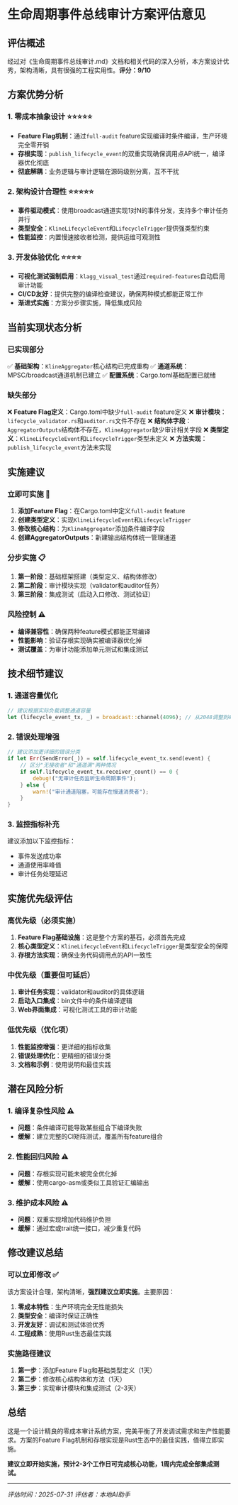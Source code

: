 # 生命周期事件总线审计方案评估意见

## 评估概述

经过对《生命周期事件总线审计.md》文档和相关代码的深入分析，本方案设计优秀，架构清晰，具有很强的工程实用性。**评分：9/10**

## 方案优势分析

### 1. 零成本抽象设计 ⭐⭐⭐⭐⭐
- **Feature Flag机制**：通过`full-audit` feature实现编译时条件编译，生产环境完全零开销
- **存根实现**：`publish_lifecycle_event`的双重实现确保调用点API统一，编译器优化彻底
- **彻底解耦**：业务逻辑与审计逻辑在源码级别分离，互不干扰

### 2. 架构设计合理性 ⭐⭐⭐⭐⭐
- **事件驱动模式**：使用broadcast通道实现1对N的事件分发，支持多个审计任务并行
- **类型安全**：`KlineLifecycleEvent`和`LifecycleTrigger`提供强类型约束
- **性能监控**：内置慢速接收者检测，提供运维可观测性

### 3. 开发体验优化 ⭐⭐⭐⭐
- **可视化测试强制启用**：`klagg_visual_test`通过`required-features`自动启用审计功能
- **CI/CD友好**：提供完整的编译检查建议，确保两种模式都能正常工作
- **渐进式实施**：方案分步骤实施，降低集成风险

## 当前实现状态分析

### 已实现部分
✅ **基础架构**：`KlineAggregator`核心结构已完成重构
✅ **通道系统**：MPSC/broadcast通道机制已建立
✅ **配置系统**：Cargo.toml基础配置已就绪

### 缺失部分
❌ **Feature Flag定义**：Cargo.toml中缺少`full-audit` feature定义
❌ **审计模块**：`lifecycle_validator.rs`和`auditor.rs`文件不存在
❌ **结构体字段**：`AggregatorOutputs`结构体不存在，`KlineAggregator`缺少审计相关字段
❌ **类型定义**：`KlineLifecycleEvent`和`LifecycleTrigger`类型未定义
❌ **方法实现**：`publish_lifecycle_event`方法未实现

## 实施建议

### 立即可实施 🚀
1. **添加Feature Flag**：在Cargo.toml中定义`full-audit` feature
2. **创建类型定义**：实现`KlineLifecycleEvent`和`LifecycleTrigger`
3. **修改核心结构**：为`KlineAggregator`添加条件编译字段
4. **创建AggregatorOutputs**：新建输出结构体统一管理通道

### 分步实施 📋
1. **第一阶段**：基础框架搭建（类型定义、结构体修改）
2. **第二阶段**：审计模块实现（validator和auditor任务）
3. **第三阶段**：集成测试（启动入口修改、测试验证）

### 风险控制 ⚠️
- **编译兼容性**：确保两种feature模式都能正常编译
- **性能影响**：验证存根实现确实被编译器优化掉
- **测试覆盖**：为审计功能添加单元测试和集成测试

## 技术细节建议

### 1. 通道容量优化
```rust
// 建议根据实际负载调整通道容量
let (lifecycle_event_tx, _) = broadcast::channel(4096); // 从2048调整到4096
```

### 2. 错误处理增强
```rust
// 建议添加更详细的错误分类
if let Err(SendError(_)) = self.lifecycle_event_tx.send(event) {
    // 区分"无接收者"和"通道满"两种情况
    if self.lifecycle_event_tx.receiver_count() == 0 {
        debug!("无审计任务监听生命周期事件");
    } else {
        warn!("审计通道阻塞，可能存在慢速消费者");
    }
}
```

### 3. 监控指标补充
建议添加以下监控指标：
- 事件发送成功率
- 通道使用率峰值
- 审计任务处理延迟

## 实施优先级评估

### 高优先级（必须实施）
1. **Feature Flag基础设施**：这是整个方案的基石，必须首先完成
2. **核心类型定义**：`KlineLifecycleEvent`和`LifecycleTrigger`是类型安全的保障
3. **存根方法实现**：确保业务代码调用点的API一致性

### 中优先级（重要但可延后）
1. **审计任务实现**：validator和auditor的具体逻辑
2. **启动入口集成**：bin文件中的条件编译逻辑
3. **Web界面集成**：可视化测试工具的审计功能

### 低优先级（优化项）
1. **性能监控增强**：更详细的指标收集
2. **错误处理优化**：更精细的错误分类
3. **文档和示例**：使用说明和最佳实践

## 潜在风险分析

### 1. 编译复杂性风险 ⚠️
- **问题**：条件编译可能导致某些组合下编译失败
- **缓解**：建立完整的CI矩阵测试，覆盖所有feature组合

### 2. 性能回归风险 ⚠️
- **问题**：存根实现可能未被完全优化掉
- **缓解**：使用cargo-asm或类似工具验证汇编输出

### 3. 维护成本风险 ⚠️
- **问题**：双重实现增加代码维护负担
- **缓解**：通过宏或trait统一接口，减少重复代码

## 修改建议总结

### 可以立即修改 ✅
该方案设计合理，架构清晰，**强烈建议立即实施**。主要原因：

1. **零成本特性**：生产环境完全无性能损失
2. **类型安全**：编译时保证正确性
3. **开发友好**：调试和测试体验优秀
4. **工程成熟**：使用Rust生态最佳实践

### 实施路径建议
1. **第一步**：添加Feature Flag和基础类型定义（1天）
2. **第二步**：修改核心结构体和方法（1天）
3. **第三步**：实现审计模块和集成测试（2-3天）

## 总结

这是一个设计精良的零成本审计系统方案，完美平衡了开发调试需求和生产性能要求。方案的Feature Flag机制和存根实现是Rust生态中的最佳实践，值得立即实施。

**建议立即开始实施，预计2-3个工作日可完成核心功能，1周内完成全部集成测试。**

---
*评估时间：2025-07-31*
*评估者：本地AI助手*